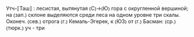 ---
---

Утч-⟦Таш⟧
: лесистая, вытянутая ⦅С⦆→⦅Ю⦆ гора с округленной вершиной; на ⦅зап.⦆ склоне выделяются среди леса на одном уровне три скалы. Оконеч. ⦅сев.⦆ отрога ⦅г.⦆ Кемаль-Эгерек, к ⦅ЮЗ⦆ от ⦅г.⦆ Басман: ⦅ср.⦆ ⦅тюрк.⦆ уч - три
